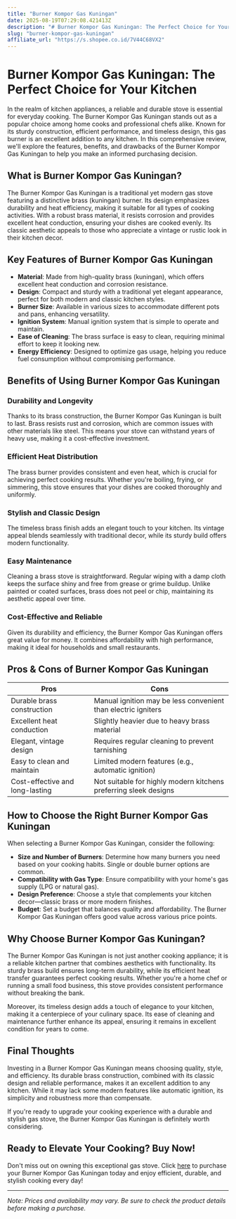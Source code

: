 ```yaml
---
title: "Burner Kompor Gas Kuningan"
date: 2025-08-19T07:29:08.421413Z
description: "# Burner Kompor Gas Kuningan: The Perfect Choice for Your Kitchen..."
slug: "burner-kompor-gas-kuningan"
affiliate_url: "https://s.shopee.co.id/7V44C68VX2"
---
```

# Burner Kompor Gas Kuningan: The Perfect Choice for Your Kitchen

In the realm of kitchen appliances, a reliable and durable stove is essential for everyday cooking. The Burner Kompor Gas Kuningan stands out as a popular choice among home cooks and professional chefs alike. Known for its sturdy construction, efficient performance, and timeless design, this gas burner is an excellent addition to any kitchen. In this comprehensive review, we'll explore the features, benefits, and drawbacks of the Burner Kompor Gas Kuningan to help you make an informed purchasing decision.

## What is Burner Kompor Gas Kuningan?

The Burner Kompor Gas Kuningan is a traditional yet modern gas stove featuring a distinctive brass (kuningan) burner. Its design emphasizes durability and heat efficiency, making it suitable for all types of cooking activities. With a robust brass material, it resists corrosion and provides excellent heat conduction, ensuring your dishes are cooked evenly. Its classic aesthetic appeals to those who appreciate a vintage or rustic look in their kitchen decor.

## Key Features of Burner Kompor Gas Kuningan

- **Material**: Made from high-quality brass (kuningan), which offers excellent heat conduction and corrosion resistance.
- **Design**: Compact and sturdy with a traditional yet elegant appearance, perfect for both modern and classic kitchen styles.
- **Burner Size**: Available in various sizes to accommodate different pots and pans, enhancing versatility.
- **Ignition System**: Manual ignition system that is simple to operate and maintain.
- **Ease of Cleaning**: The brass surface is easy to clean, requiring minimal effort to keep it looking new.
- **Energy Efficiency**: Designed to optimize gas usage, helping you reduce fuel consumption without compromising performance.

## Benefits of Using Burner Kompor Gas Kuningan

### Durability and Longevity

Thanks to its brass construction, the Burner Kompor Gas Kuningan is built to last. Brass resists rust and corrosion, which are common issues with other materials like steel. This means your stove can withstand years of heavy use, making it a cost-effective investment.

### Efficient Heat Distribution

The brass burner provides consistent and even heat, which is crucial for achieving perfect cooking results. Whether you're boiling, frying, or simmering, this stove ensures that your dishes are cooked thoroughly and uniformly.

### Stylish and Classic Design

The timeless brass finish adds an elegant touch to your kitchen. Its vintage appeal blends seamlessly with traditional decor, while its sturdy build offers modern functionality.

### Easy Maintenance

Cleaning a brass stove is straightforward. Regular wiping with a damp cloth keeps the surface shiny and free from grease or grime buildup. Unlike painted or coated surfaces, brass does not peel or chip, maintaining its aesthetic appeal over time.

### Cost-Effective and Reliable

Given its durability and efficiency, the Burner Kompor Gas Kuningan offers great value for money. It combines affordability with high performance, making it ideal for households and small restaurants.

## Pros & Cons of Burner Kompor Gas Kuningan

| Pros                                   | Cons                             |
|----------------------------------------|----------------------------------|
| Durable brass construction           | Manual ignition may be less convenient than electric igniters |
| Excellent heat conduction            | Slightly heavier due to heavy brass material |
| Elegant, vintage design               | Requires regular cleaning to prevent tarnishing |
| Easy to clean and maintain            | Limited modern features (e.g., automatic ignition) |
| Cost-effective and long-lasting      | Not suitable for highly modern kitchens preferring sleek designs |

## How to Choose the Right Burner Kompor Gas Kuningan

When selecting a Burner Kompor Gas Kuningan, consider the following:

- **Size and Number of Burners**: Determine how many burners you need based on your cooking habits. Single or double burner options are common.
- **Compatibility with Gas Type**: Ensure compatibility with your home's gas supply (LPG or natural gas).
- **Design Preference**: Choose a style that complements your kitchen decor—classic brass or more modern finishes.
- **Budget**: Set a budget that balances quality and affordability. The Burner Kompor Gas Kuningan offers good value across various price points.

## Why Choose Burner Kompor Gas Kuningan?

The Burner Kompor Gas Kuningan is not just another cooking appliance; it is a reliable kitchen partner that combines aesthetics with functionality. Its sturdy brass build ensures long-term durability, while its efficient heat transfer guarantees perfect cooking results. Whether you're a home chef or running a small food business, this stove provides consistent performance without breaking the bank.

Moreover, its timeless design adds a touch of elegance to your kitchen, making it a centerpiece of your culinary space. Its ease of cleaning and maintenance further enhance its appeal, ensuring it remains in excellent condition for years to come.

## Final Thoughts

Investing in a Burner Kompor Gas Kuningan means choosing quality, style, and efficiency. Its durable brass construction, combined with its classic design and reliable performance, makes it an excellent addition to any kitchen. While it may lack some modern features like automatic ignition, its simplicity and robustness more than compensate.

If you're ready to upgrade your cooking experience with a durable and stylish gas stove, the Burner Kompor Gas Kuningan is definitely worth considering.

## Ready to Elevate Your Cooking? Buy Now!

Don't miss out on owning this exceptional gas stove. Click [here](https://s.shopee.co.id/7V44C68VX2) to purchase your Burner Kompor Gas Kuningan today and enjoy efficient, durable, and stylish cooking every day!

---

*Note: Prices and availability may vary. Be sure to check the product details before making a purchase.*